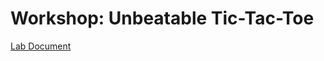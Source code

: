 # Workshop: Unbeatable Tic-Tac-Toe

[Lab Document](https://docs.google.com/document/d/1tkEhSO8N2IH5fXKtwja8FRIFwKneUV0-Axqt6J71vZs/edit?usp=sharing)

